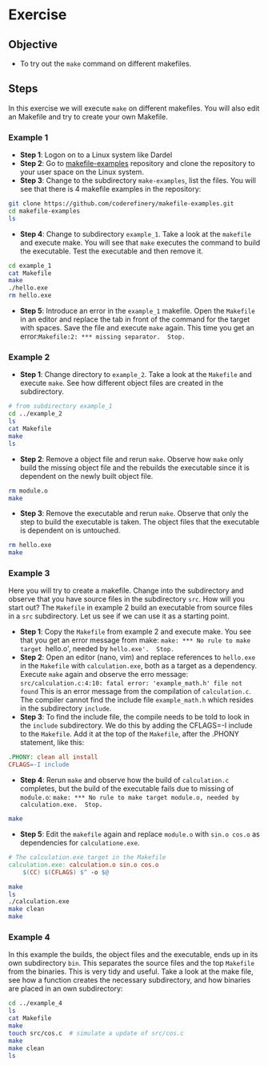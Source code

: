 # Exercise

## Objective
- To try out the `make` command on different makefiles.

## Steps
In this exercise we will execute `make` on different makefiles.
You will also edit an Makefile and try to create your own Makefile.

### Example 1
- **Step 1**: Logon on to a Linux system like Dardel
- **Step 2**: Go to [makefile-examples](https://github.com/coderefinery/makefile-examples) repository
and clone the repository to your user space on the Linux system.
- **Step 3**: Change to the subdirectory `make-examples`, list the files. You will see that there is
4 makefile examples in the repository:
```sh
git clone https://github.com/coderefinery/makefile-examples.git
cd makefile-examples
ls
```
- **Step 4**: Change to subdirectory `example_1`. Take a look at the `makefile` and execute make. You will see that `make` executes
the command to build the executable. Test the executable and then remove it.
```sh
cd example_1
cat Makefile
make
./hello.exe
rm hello.exe
```
- **Step 5**: Introduce an error in the `example_1` makefile. Open the `Makefile` in an editor and
replace the tab in front of the command for the target with spaces. Save the file and execute
`make` again. This time you get an error:`Makefile:2: *** missing separator.  Stop.`

### Example 2
- **Step 1**: Change directory to `example_2`. Take a look at the `Makefile` and execute `make`.
See how different object files are created in the subdirectory.
```sh
# from subdirectory example_1
cd ../example_2
ls
cat Makefile
make
ls
```

- **Step 2**: Remove a object file and rerun `make`. Observe how `make` only build the missing
object file and the rebuilds the executable since it is dependent on the newly built object file.
```sh
rm module.o
make
```

- **Step 3**: Remove the executable and rerun `make`. Observe that only the step to build the
executable is taken. The object files that the executable is dependent on is untouched.
```sh
rm hello.exe
make
```

### Example 3
Here you will try to create a makefile. Change into the subdirectory and observe that you have
source files in the subdirectory `src`. How will you start out? The `Makefile` in example 2
build an executable from source files in a `src` subdirectory. Let us see if we can use it as a
starting point.

- **Step 1**: Copy the `Makefile` from example 2 and execute make. You see that you get an error message
from make: `make: *** No rule to make target `hello.o', needed by `hello.exe'.  Stop.`
- **Step 2**: Open an editor (nano, vim) and replace references to `hello.exe` in the `Makefile`
with `calculation.exe`, both as a target as a dependency. Execute `make` again and observe the
erro message: `src/calculation.c:4:10: fatal error: 'example_math.h' file not found`
This is an error message from the compilation of `calculation.c`. The compiler cannot find
the include file `example_math.h` which resides in the subdirectory `include`.
- **Step 3**: To find the include file, the compile needs to be told to look in the `include` subdirectory.
We do this by adding the CFLAGS=-I include to the `Makefile`. Add it at the top of the `Makefile`, after
the .PHONY statement, like this:
```makefile
.PHONY: clean all install
CFLAGS=-I include
```

- **Step 4**: Rerun `make` and observe how the build of `calculation.c` completes, but the build
of the executable fails due to missing of `module.o`:
`make: *** No rule to make target module.o, needed by calculation.exe.  Stop.`
```sh
make
```

- **Step 5**: Edit the `makefile` again and replace `module.o` with `sin.o cos.o` as
dependencies for `calculatione.exe`.
```makefile
# The calculation.exe target in the Makefile
calculation.exe: calculation.o sin.o cos.o
	$(CC) $(CFLAGS) $^ -o $@
```
```sh
make
ls
./calculation.exe
make clean
make
```

### Example 4
In this example the builds, the object files and the executable, ends up in its own subdirectory `bin`.
This separates the source files and the top `Makefile` from the binaries. This is very tidy and useful.
Take a look at the make file, see how a function creates the necessary subdirectory, and how binaries
are placed in an own subdirectory:
```sh
cd ../example_4
ls
cat Makefile
make
touch src/cos.c  # simulate a update of src/cos.c
make
make clean
ls
```
